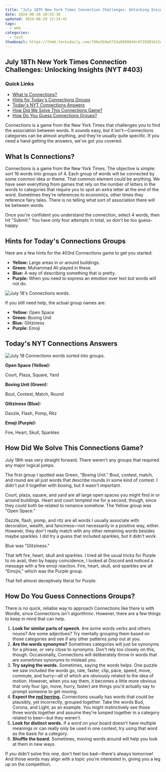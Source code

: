 ```yaml
---
title: "July 18Th New York Times Connection Challenges: Unlocking Insights (NYT #403)"
date: 2024-08-26 10:55:30
updated: 2024-08-29 12:24:41
tags:
  - web
categories:
  - tech
thumbnail: https://thmb.techidaily.com/7d6e2b9a5733a0050649c4f29381b12d84c8d65f1f8c8318505f7587599ebd84.jpg
---
```


## July 18Th New York Times Connection Challenges: Unlocking Insights (NYT #403)

### Quick Links

* [What Is Connections?](https://facebook-clips.techidaily.com/2024-approved-secure-your-links-no-cost-high-efficiency-exporters-for-23-online/)
* [Hints for Today's Connections Groups](https://some-skills.techidaily.com/2024-approved-turn-off-youtube-previews-on-all-devices/)
* [Today's NYT Connections Answers](https://win-solutions.techidaily.com/fixing-the-spike-in-state-of-decay-2-crashes-top-tips-for-stable-gaming/)
* [How Did We Solve This Connections Game?](https://pokemon-go-android.techidaily.com/in-2024-how-to-fix-pokemon-go-route-not-working-on-realme-c55-drfone-by-drfone-virtual-android/)
* [How Do You Guess Connections Groups?](https://screen-sharing-recording.techidaily.com/new-ultimate-guide-to-choosing-a-screen-recorder-tool-for-2024/)

 Connections is a game from the New York Times that challenges you to find the association between words. It sounds easy, but it isn't—Connections categories can be almost anything, and they're usually quite specific. If you need a hand getting the answers, we've got you covered.

##  What Is Connections?

 Connections is a game from the New York Times. The objective is simple: sort 16 words into groups of 4\. Each group of words will be connected by some common idea or theme. That common element could be anything. We have seen everything from games that rely on the number of letters in the words to categories that require you to spot an extra letter at the end of the word. Sometimes they're references to economics, other times they reference fairy tales. There is no telling what sort of association there will be between words.

 Once you're confident you understand the connection, select 4 words, then hit "Submit." You have only four attempts in total, so don't be too guess-happy.

##  Hints for Today's Connections Groups

 Here are a few hints for the 403rd Connections game to get you started:

* **Yellow:** Large areas in or around buildings.
* **Green:** Muhammad Ali played in these.
* **Blue:** A way of describing something that is pretty.
* **Purple:** When you need to express an emotion over text but words will not do.

![July 18's Connections words.](https://static1.howtogeekimages.com/wordpress/wp-content/uploads/2024/07/july-18-connections.png) 

 If you still need help, the actual group names are:

* **Yellow:** Open Space
* **Green:** Boxing Unit
* **Blue:** Glitziness
* **Purple:** Emoji

##  Today's NYT Connections Answers

![July 18 Connections words sorted into groups.](https://static1.howtogeekimages.com/wordpress/wp-content/uploads/2024/07/july-18-connections-filled.png) 

**Open Space (Yellow):** 

 Court, Plaza, Square, Yard

**Boxing Unit (Green):** 

 Bout, Contest, Match, Round

**Glitziness (Blue):** 

 Dazzle, Flash, Pomp, Ritz

**Emoji (Purple):** 

 Fire, Heart, Skull, Sparkles

##  How Did We Solve This Connections Game?

 July 18th was very straight forward. There weren't any groups that required any major logical jumps. 

 The first group I spotted was Green, "Boxing Unit." Bout, contest, match, and round are all just words that describe rounds in some kind of contest. I didn't put it together with boxing, but it wasn't important. 

 Court, plaza, square, and yard are all large open spaces you might find in or around buildings. Heart and court tempted me for a second, though, since they could both be related to romance somehow. The Yellow group was "Open Space."

 Dazzle, flash, pomp, and ritz are all words I usually associate with decoration, wealth, and fanciness—not necessarily in a positive way, either. However, they don't really match with any other remaining words besides maybe sparkles. I did try a guess that included sparkles, but it didn't work. 

 Blue was "Glitziness." 

 That left fire, heart, skull and sparkles. I tried all the usual tricks for Purple to no avail, then by happy coincidence, I looked at Discord and noticed a message with a fire emoji reaction. Fire, heart, skull, and sparkles are all "Emojis," which was the Purple group. 

 That felt almost deceptively literal for Purple. 

##  How Do You Guess Connections Groups?

 There is no quick, reliable way to approach Connections like there is with Wordle, since Connections isn't algorithmic. However, there are a few things to keep in mind that can help.

1. **Look for similar parts of speech**. Are some words verbs and others nouns? Are some adjectives? Try mentally grouping them based on those categories and see if any other patterns jump out at you.
2. **Are the words synonyms?** Sometimes categories will just be synonyms for a phrase, or very close to synonyms. Don't rely too closely on this, though. Occasionally, Connections will deliberately throw in words that are _sometimes_ synonyms to mislead you.
3. **Try saying the words.** Sometimes, saying the words helps. One puzzle we saw included the words go, rate, faster, clip, pace, speed, move, commute, and hurry—all of which are obviously related to the idea of motion. However, when you say them, it becomes a little more obvious that only four (go, move, hurry, faster) are things you'd actually say to prompt someone to get moving.
4. **Expect the [red herring](https://www.merriam-webster.com/dictionary/red%20herring).** Connections usually has words that could be plausibly, yet incorrectly, grouped together. Take the words Bud, Corona, and Light, as an example. You might instinctively see those three words together and assume they're lumped together in a category related to beer—but they weren't.
5. **Look for distinct words.** If a word on your board doesn't have multiple meanings or can really only be used in one context, try using that word as the basis for a category.
6. **Shuffle the board.** Sometimes, moving words around will help you look at them in new ways.

 If you didn't solve this one, don't feel too bad—there's always tomorrow! And those words may align with a topic you're interested in, giving you a leg up on the competition.

<ins class="adsbygoogle"
     style="display:block"
     data-ad-format="autorelaxed"
     data-ad-client="ca-pub-7571918770474297"
     data-ad-slot="1223367746"></ins>



<ins class="adsbygoogle"
     style="display:block"
     data-ad-client="ca-pub-7571918770474297"
     data-ad-slot="8358498916"
     data-ad-format="auto"
     data-full-width-responsive="true"></ins>
